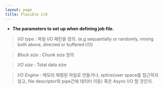 ```yaml
---
layout: page
title: Flexible I/O
---
```

- **The parameters to set up when defining job file.**

> *I/O type* : 파일 I/O 패턴을 정의. (e.g sequantially or randomly, mixing both above, directed or buffered I/O)

> *Block size* : Chunk size 정의

> *I/O size* : Total data size

> *I/O Engine* : 메모리 매핑된 파일로 만들거나, splice(user space를 접근하지않고, file descriptor와 pipe간에 데이터 이동) 혹은 Async I/O 할 것인지.
